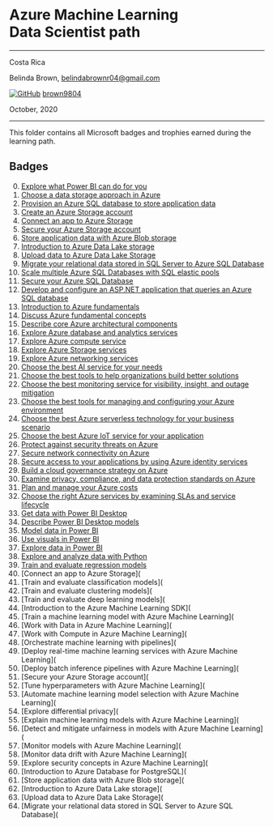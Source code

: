 # Azure Machine Learning <br> Data Scientist path

----------

Costa Rica

Belinda Brown, belindabrownr04@gmail.com

[![GitHub](https://img.shields.io/badge/--181717?logo=github&logoColor=ffffff)](https://github.com/)
[brown9804](https://github.com/brown9804)

October, 2020

----------

This folder contains all Microsoft badges and trophies earned during the learning path.

## Badges 
0. [Explore what Power BI can do for you](https://github.com/brown9804/ML_DS_Lpath/blob/main/6-azds/0_badges/0-Explore%20what%20Power%20BI%20can%20do%20for%20you.pdf)
1. [Choose a data storage approach in Azure](https://github.com/brown9804/ML_DS_Lpath/blob/main/6-azds/0_badges/1-Choose%20a%20data%20storage%20approach%20in%20Azure.pdf)
2. [Provision an Azure SQL database to store application data](https://github.com/brown9804/ML_DS_Lpath/blob/main/6-azds/0_badges/2-Provision%20an%20Azure%20SQL%20database%20to%20store%20application%20data.pdf)
3. [Create an Azure Storage account](https://github.com/brown9804/ML_DS_Lpath/blob/main/6-azds/0_badges/3-Create%20an%20Azure%20Storage%20account.pdf)
4. [Connect an app to Azure Storage](https://github.com/brown9804/ML_DS_Lpath/blob/main/6-azds/0_badges/4-Connect%20an%20app%20to%20Azure%20Storage.pdf)
5. [Secure your Azure Storage account](https://github.com/brown9804/ML_DS_Lpath/blob/main/6-azds/0_badges/5-Secure%20your%20Azure%20Storage%20account.pdf)
6. [Store application data with Azure Blob storage](https://github.com/brown9804/ML_DS_Lpath/blob/main/6-azds/0_badges/6-Store%20application%20data%20with%20Azure%20Blob%20storage.pdf)
7. [Introduction to Azure Data Lake storage](https://github.com/brown9804/ML_DS_Lpath/blob/main/6-azds/0_badges/7-Introduction%20to%20Azure%20Data%20Lake%20storage.pdf)
8. [Upload data to Azure Data Lake Storage](https://github.com/brown9804/ML_DS_Lpath/blob/main/6-azds/0_badges/8-Upload%20data%20to%20Azure%20Data%20Lake%20Storage.pdf)
9. [Migrate your relational data stored in SQL Server to Azure SQL Database](https://github.com/brown9804/ML_DS_Lpath/blob/main/6-azds/0_badges/9-Migrate%20your%20relational%20data%20stored%20in%20SQL%20Server%20to%20Azure%20SQL%20Database.pdf)
10. [Scale multiple Azure SQL Databases with SQL elastic pools](https://github.com/brown9804/ML_DS_Lpath/blob/main/6-azds/0_badges/10-Scale%20multiple%20Azure%20SQL%20Databases%20with%20SQL%20elastic%20pools.pdf)
11. [Secure your Azure SQL Database](https://github.com/brown9804/ML_DS_Lpath/blob/main/6-azds/0_badges/11-Secure%20your%20Azure%20SQL%20Database.pdf)
12. [Develop and configure an ASP.NET application that queries an Azure SQL database](https://github.com/brown9804/ML_DS_Lpath/blob/main/6-azds/0_badges/12-Develop%20and%20configure%20an%20ASP.NET%20application%20that%20queries%20an%20Azure%20SQL%20database.pdf)
13. [Introduction to Azure fundamentals](https://github.com/brown9804/ML_DS_Lpath/blob/main/6-azds/0_badges/13-Introduction%20to%20Azure%20fundamentals.pdf)
14. [Discuss Azure fundamental concepts](https://github.com/brown9804/ML_DS_Lpath/blob/main/6-azds/0_badges/14-Discuss%20Azure%20fundamental%20concepts.pdf)
15. [Describe core Azure architectural components](https://github.com/brown9804/ML_DS_Lpath/blob/main/6-azds/0_badges/15-Describe%20core%20Azure%20architectural%20components.pdf)
16. [Explore Azure database and analytics services](https://github.com/brown9804/ML_DS_Lpath/blob/main/6-azds/0_badges/16-Explore%20Azure%20database%20and%20analytics%20services.pdf)
17. [Explore Azure compute service](https://github.com/brown9804/ML_DS_Lpath/blob/main/6-azds/0_badges/17-Explore%20Azure%20compute%20services.pdf)
18. [Explore Azure Storage services](https://github.com/brown9804/ML_DS_Lpath/blob/main/6-azds/0_badges/18-Explore%20Azure%20Storage%20services.pdf)
19. [Explore Azure networking services](https://github.com/brown9804/ML_DS_Lpath/blob/main/6-azds/0_badges/19-Explore%20Azure%20networking%20services.pdf)
20. [Choose the best AI service for your needs](https://github.com/brown9804/ML_DS_Lpath/blob/main/6-azds/0_badges/20-Choose%20the%20best%20AI%20service%20for%20your%20needs.pdf)
21. [Choose the best tools to help organizations build better solutions](https://github.com/brown9804/ML_DS_Lpath/blob/main/6-azds/0_badges/21-Choose%20the%20best%20tools%20to%20help%20organizations%20build%20better%20solutions.pdf)
22. [Choose the best monitoring service for visibility, insight, and outage mitigation](https://github.com/brown9804/ML_DS_Lpath/blob/main/6-azds/0_badges/22-Choose%20the%20best%20monitoring%20service%20for%20visibility%2C%20insight%2C%20and%20outage%20mitigation.pdf)
23. [Choose the best tools for managing and configuring your Azure environment](https://github.com/brown9804/ML_DS_Lpath/blob/main/6-azds/0_badges/23-Choose%20the%20best%20tools%20for%20managing%20and%20configuring%20your%20Azure%20environment.pdf)
24. [Choose the best Azure serverless technology for your business scenario](https://github.com/brown9804/ML_DS_Lpath/blob/main/6-azds/0_badges/24-Choose%20the%20best%20Azure%20serverless%20technology%20for%20your%20business%20scenario.pdf)
25. [Choose the best Azure IoT service for your application](https://github.com/brown9804/ML_DS_Lpath/blob/main/6-azds/0_badges/25-Choose%20the%20best%20Azure%20IoT%20service%20for%20your%20application.pdf)
26. [Protect against security threats on Azure](https://github.com/brown9804/ML_DS_Lpath/blob/main/6-azds/0_badges/26-Protect%20against%20security%20threats%20on%20Azure.pdf)
27. [Secure network connectivity on Azure](https://github.com/brown9804/ML_DS_Lpath/blob/main/6-azds/0_badges/27-Secure%20network%20connectivity%20on%20Azure.pdf)
28. [Secure access to your applications by using Azure identity services](https://github.com/brown9804/ML_DS_Lpath/blob/main/6-azds/0_badges/28-Secure%20access%20to%20your%20applications%20by%20using%20Azure%20identity%20services.pdf)
29. [Build a cloud governance strategy on Azure](https://github.com/brown9804/ML_DS_Lpath/blob/main/6-azds/0_badges/29-Build%20a%20cloud%20governance%20strategy%20on%20Azure.pdf)
30. [Examine privacy, compliance, and data protection standards on Azure](https://github.com/brown9804/ML_DS_Lpath/blob/main/6-azds/0_badges/30-Examine%20privacy%2C%20compliance%2C%20and%20data%20protection%20standards%20on%20Azure.pdf)
31. [Plan and manage your Azure costs](https://github.com/brown9804/ML_DS_Lpath/blob/main/6-azds/0_badges/31-Plan%20and%20manage%20your%20Azure%20costs.pdf)
32. [Choose the right Azure services by examining SLAs and service lifecycle](https://github.com/brown9804/ML_DS_Lpath/blob/main/6-azds/0_badges/32-Choose%20the%20right%20Azure%20services%20by%20examining%20SLAs%20and%20service%20lifecycle.pdf)
33. [Get data with Power BI Desktop](https://github.com/brown9804/ML_DS_Lpath/blob/main/6-azds/0_badges/33-Get%20data%20with%20Power%20BI%20Desktop.pdf)
34. [Describe Power BI Desktop models](https://github.com/brown9804/ML_DS_Lpath/blob/main/6-azds/0_badges/34-Describe%20Power%20BI%20Desktop%20models.pdf)
35. [Model data in Power BI](https://github.com/brown9804/ML_DS_Lpath/blob/main/6-azds/0_badges/35-Model%20data%20in%20Power%20BI.pdf)
36. [Use visuals in Power BI](https://github.com/brown9804/ML_DS_Lpath/blob/main/6-azds/0_badges/36-Use%20visuals%20in%20Power%20BI.pdf)
37. [Explore data in Power BI](https://github.com/brown9804/ML_DS_Lpath/blob/main/6-azds/0_badges/37-Explore%20data%20in%20Power%20BI.pdf)
38. [Explore and analyze data with Python](https://github.com/brown9804/ML_DS_Lpath/blob/main/6-azds/0_badges/38-Explore%20and%20analyze%20data%20with%20Python.pdf)
39. [Train and evaluate regression models](https://github.com/brown9804/ML_DS_Lpath/blob/main/6-azds/0_badges/39-Train%20and%20evaluate%20regression%20models.pdf)
40. [Connect an app to Azure Storage](
41. [Train and evaluate classification models](
42. [Train and evaluate clustering models](
43. [Train and evaluate deep learning models](
44. [Introduction to the Azure Machine Learning SDK](
45. [Train a machine learning model with Azure Machine Learning](
46. [Work with Data in Azure Machine Learning](
47. [Work with Compute in Azure Machine Learning](
48. [Orchestrate machine learning with pipelines](
49. [Deploy real-time machine learning services with Azure Machine Learning](
50. [Deploy batch inference pipelines with Azure Machine Learning](
51. [Secure your Azure Storage account](
52. [Tune hyperparameters with Azure Machine Learning](
53. [Automate machine learning model selection with Azure Machine Learning](
54. [Explore differential privacy](
55. [Explain machine learning models with Azure Machine Learning](
56. [Detect and mitigate unfairness in models with Azure Machine Learning](
57. [Monitor models with Azure Machine Learning](
58. [Monitor data drift with Azure Machine Learning](
59. [Explore security concepts in Azure Machine Learning](
60. [Introduction to Azure Database for PostgreSQL](
61. [Store application data with Azure Blob storage](
62. [Introduction to Azure Data Lake storage](
63. [Upload data to Azure Data Lake Storage](
64. [Migrate your relational data stored in SQL Server to Azure SQL Database](
